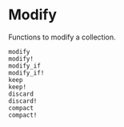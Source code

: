 # Modify

Functions to modify a collection.

```@docs
modify
modify!
modify_if
modify_if!
keep
keep!
discard
discard!
compact
compact!
```
